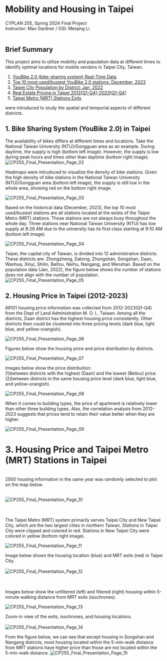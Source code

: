 # Mobility and Housing in Taipei
CYPLAN 255, Spring 2024 Final Project <br />
Instructor: Max Gardner / GSI: Meiqing Li 
<br /><br />

## Brief Summary
This project aims to utilize mobility and population data at different times to identify optimal locations for mobile vendors in Taipei City, Taiwan.

1. [YouBike 2.0 (bike-sharing system) Real-Time Data](https://tcgbusfs.blob.core.windows.net/dotapp/youbike/v2/youbike_immediate.json)
2. [Top 10 most used/busiest YouBike 2.0 stations: December, 2023](https://data.taipei/api/v1/dataset/c7a076dd-8aa6-4129-9c8a-e04cbf18694f?scope=resourceAquire)
3. [Taipei City Population by District: Jan, 2022](https://data.taipei/api/v1/dataset/9681db4c-fb1b-4a23-9013-e74483b6b046?scope=resourceAquire)
4. [Real Estate Pricing in Taipei 2012[Q1-Q4]-2023[Q1-Q4]](https://plvr.land.moi.gov.tw/Index)
5. [Taipei Metro (MRT) Stations Exits](https://data.gov.tw/dataset/128428)
   
were introduced to study the spatial and temporial aspects of different districts.

## 1. Bike Sharing System (YouBike 2.0) in Taipei

The availability of bikes differs at different times and locations. Take the National Taiwan University (NTU)/Gongguan area as an example.
During daytime, the supply is high (bottom left image). However, the supply is low during peak hours and times other than daytime (bottom right image).
![CP255_Final_Presentation_Page_02](https://github.com/jcmchen/CYPLAN255_2024_Final_Project/assets/70067477/af4a47f4-8f6c-4995-94b6-fb099529063f)

Heatmaps were intrudoced to visualize the density of bike stations. Given the high density of bike stations in the National Taiwan University (NTU)/Gongguan area
(bottom left image), the supply is still low in the whole area, showing red on the bottom right image.

![CP255_Final_Presentation_Page_03](https://github.com/jcmchen/CYPLAN255_2024_Final_Project/assets/70067477/9bdc701d-99f6-4b72-82e4-2e1d3ed67680)

Based on the historical data (December, 2023), the top 10 most used/busiest stations are all stations located at the exists of the Taipei Metro (MRT) stations.
Those stations are not always busy throughout the whole day. Three stations near National Taiwan University (NTU) has low supply at 8:29 AM due to the university
has its first class starting at 9:10 AM (bottom left image).

![CP255_Final_Presentation_Page_04](https://github.com/jcmchen/CYPLAN255_2024_Final_Project/assets/70067477/8e98ec0f-cb56-40f7-85a1-4f2524b23ab8)

Taipei, the capital city of Taiwan, is divided into 12 administrative districts. These districts are: Zhongzheng, Datong, Zhongshan, Songshan, Daan, 
Wanhua, Xinyi, Shilin, Beitou, Neihu, Nangang, and Wenshan. Based on the population data (Jan, 2022), the figure below shows the number of stations does not align with the number of population.
![CP255_Final_Presentation_Page_05](https://github.com/jcmchen/CYPLAN255_2024_Final_Project/assets/70067477/f3462d6d-3b27-45aa-a2af-e10324d52960)

## 2. Housing Price in Taipei (2012-2023)

88101 housing price information was collected from 2012-2023(Q1-Q4) from the Dept of Land Administration M. O. I., Taiwan.
Among all the districts, Daan district has the highest housing price consistently. Other districts then could be clustered into three pricing levels (dark blue,
light blue, and yellow-orangish).


![CP255_Final_Presentation_Page_06](https://github.com/jcmchen/CYPLAN255_2024_Final_Project/assets/70067477/92930581-6448-484b-af40-cfa4307927f0)

Figures below show the housing price and price distribution by districts.

![CP255_Final_Presentation_Page_07](https://github.com/jcmchen/CYPLAN255_2024_Final_Project/assets/70067477/7b0bff1d-ddf8-4ff1-8faf-772e3aaceff1)

Images below show the price distribution: <br />
(1)between districts with the highest (Daan) and the lowest (Beitou) price. <br />
(2)between districts in the same housing price level (dark blue,
light blue, and yellow-orangish).

![CP255_Final_Presentation_Page_08](https://github.com/jcmchen/CYPLAN255_2024_Final_Project/assets/70067477/c15ddbb8-645e-4b59-8579-2f99767bbc96)

When it comes to building types, the price of apartment is relatively lower than other three building types. Also, the correlation analysis from 2012-2023 suggests
that prices tend to retain their value better when they are higher.

![CP255_Final_Presentation_Page_09](https://github.com/jcmchen/CYPLAN255_2024_Final_Project/assets/70067477/ed8f7b75-4096-4dbb-b973-031a0c908b23)

# 3. Housing Price and Taipei Metro (MRT) Stations in Taipei
<br />
2500 housing information in the same year was randomly selected to plot on the map below. <br /><br />

![CP255_Final_Presentation_Page_10](https://github.com/jcmchen/CYPLAN255_2024_Final_Project/assets/70067477/0cf90d7c-42e5-4078-a6aa-4fb17dfcd79e)

<br /><br />
The Taipei Metro (MRT) system primarily serves Taipei City and New Taipei City, which are the two largest cities in northern Taiwan. Stations in Taipei City
were clipped and colored in red. Stations in New Taipei City were colored in yellow (bottom right image).

![CP255_Final_Presentation_Page_11](https://github.com/jcmchen/CYPLAN255_2024_Final_Project/assets/70067477/c1e584a5-4ee7-4cb3-aa15-0b19301a0ae3)

Image below shows the housing location (blue) and MRT exits (red) in Taipei City.<br /><br />
![CP255_Final_Presentation_Page_12](https://github.com/jcmchen/CYPLAN255_2024_Final_Project/assets/70067477/f4fd98ce-c700-496e-9dd5-1afb130613bd)

<br /><br />
Images below show the unfiltered (left) and filtered (right) housing within 5-minute walking distance from MRT exits (isochrones).  

![CP255_Final_Presentation_Page_13](https://github.com/jcmchen/CYPLAN255_2024_Final_Project/assets/70067477/42c83817-b156-49c6-9a4b-5842dd211afc)

Zoom-in view of the exits, isochrones, and housing locations.<br /><br />
![CP255_Final_Presentation_Page_14](https://github.com/jcmchen/CYPLAN255_2024_Final_Project/assets/70067477/9b7dd1f6-8f08-4c47-9f1d-f2c0b8bbbeb4)

From the figure below, we can see that except housing in Songshan and Nangang districts, most housing located within the 5-min-walk distance from MRT stations
have higher price than those are not located within the 5-min-walk distance.
![CP255_Final_Presentation_Page_15](https://github.com/jcmchen/CYPLAN255_2024_Final_Project/assets/70067477/b8e18b42-6f10-4239-86d1-5cc5cdfb706c)
